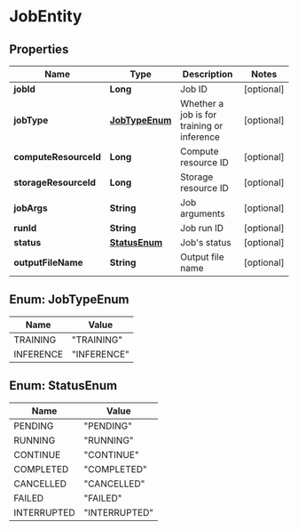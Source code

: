 
# JobEntity

## Properties
Name | Type | Description | Notes
------------ | ------------- | ------------- | -------------
**jobId** | **Long** | Job ID |  [optional]
**jobType** | [**JobTypeEnum**](#JobTypeEnum) | Whether a job is for training or inference |  [optional]
**computeResourceId** | **Long** | Compute resource ID |  [optional]
**storageResourceId** | **Long** | Storage resource ID |  [optional]
**jobArgs** | **String** | Job arguments |  [optional]
**runId** | **String** | Job run ID |  [optional]
**status** | [**StatusEnum**](#StatusEnum) | Job&#39;s status |  [optional]
**outputFileName** | **String** | Output file name |  [optional]


<a name="JobTypeEnum"></a>
## Enum: JobTypeEnum
Name | Value
---- | -----
TRAINING | &quot;TRAINING&quot;
INFERENCE | &quot;INFERENCE&quot;


<a name="StatusEnum"></a>
## Enum: StatusEnum
Name | Value
---- | -----
PENDING | &quot;PENDING&quot;
RUNNING | &quot;RUNNING&quot;
CONTINUE | &quot;CONTINUE&quot;
COMPLETED | &quot;COMPLETED&quot;
CANCELLED | &quot;CANCELLED&quot;
FAILED | &quot;FAILED&quot;
INTERRUPTED | &quot;INTERRUPTED&quot;



